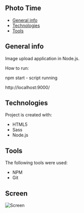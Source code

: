 ## Photo Time
* [General info](#general-info)
* [Technologies](#technologies)
* [Tools](#tools)

## General info
Image upload application in Node.js.

How to run:

npm start - script running

http://localhost:9000/

## Technologies
Project is created with:
* HTML5
* Sass
* Node.js

## Tools
The following tools were used:
* NPM
* Git

## Screen 
![Screen](https://github.com/tomaszolejniczak/ImageUploader/blob/master/images/imageuploader.jpeg)
